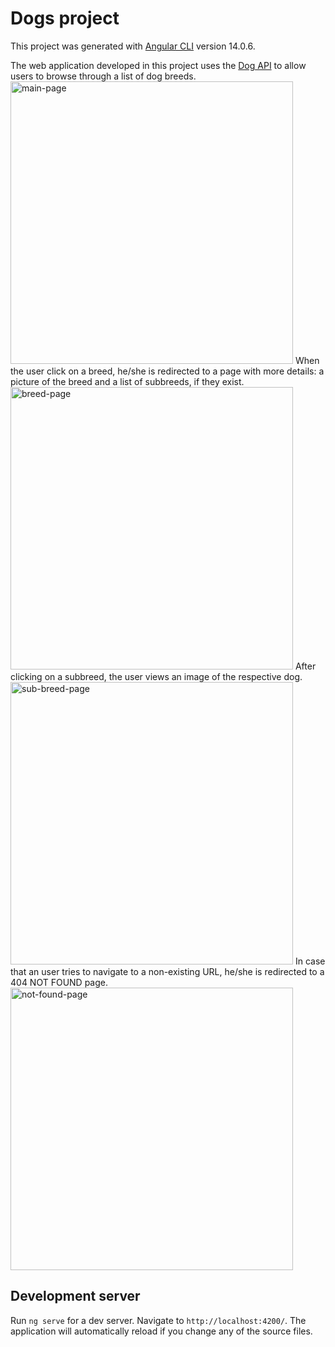 # Dogs project

This project was generated with [Angular CLI](https://github.com/angular/angular-cli) version 14.0.6.

The web application developed in this project uses the [Dog API](https://dog.ceo/dog-api/) to allow users to browse through a list of dog breeds.
<img width="452" alt="main-page" src="https://user-images.githubusercontent.com/57131600/182845584-0aa07725-8866-4c27-b046-4846f98b6ddd.png">
When the user click on a breed, he/she is redirected to a page with more details: a picture of the breed and a list of subbreeds, if they exist.
<img width="452" alt="breed-page" src="https://user-images.githubusercontent.com/57131600/182846450-16889470-fd75-467a-b46c-7ffdf852eb64.png">
After clicking on a subbreed, the user views an image of the respective dog.
<img width="452" alt="sub-breed-page" src="https://user-images.githubusercontent.com/57131600/182846472-2f1b03a4-5c06-473f-8242-0996e938d2a6.png">
In case that an user tries to navigate to a non-existing URL, he/she is redirected to a 404 NOT FOUND page.
<img width="452" alt="not-found-page" src="https://user-images.githubusercontent.com/57131600/182846479-ea3c6342-d786-40a2-b63b-fb8b0714a949.png">

## Development server

Run `ng serve` for a dev server. Navigate to `http://localhost:4200/`. The application will automatically reload if you change any of the source files.
